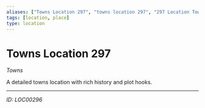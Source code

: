 ```yaml
---
aliases: ["Towns Location 297", "towns location 297", "297 Location Towns"]
tags: [location, place]
type: location
---
```


# Towns Location 297

*Towns*

A detailed towns location with rich history and plot hooks.

---
*ID: LOC00296*